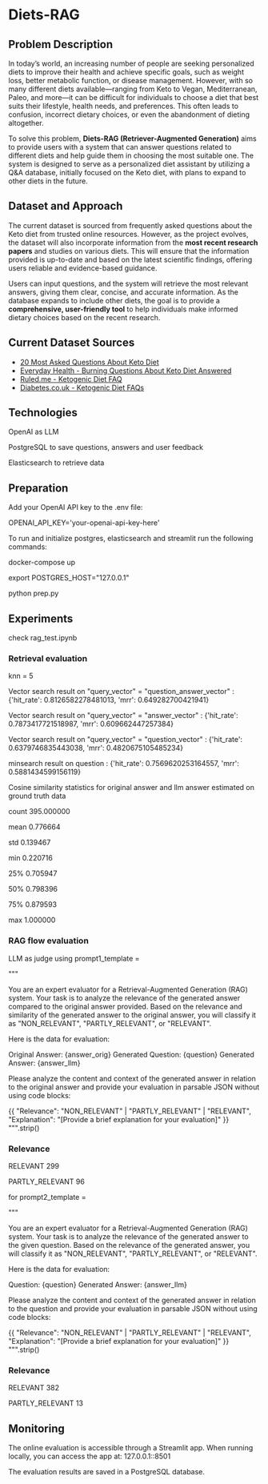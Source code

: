 # Diets-RAG

## Problem Description

In today’s world, an increasing number of people are seeking personalized diets to improve their health and achieve specific goals, such as weight loss, better metabolic function, or disease management. However, with so many different diets available—ranging from Keto to Vegan, Mediterranean, Paleo, and more—it can be difficult for individuals to choose a diet that best suits their lifestyle, health needs, and preferences. This often leads to confusion, incorrect dietary choices, or even the abandonment of dieting altogether.

To solve this problem, **Diets-RAG (Retriever-Augmented Generation)** aims to provide users with a system that can answer questions related to different diets and help guide them in choosing the most suitable one. The system is designed to serve as a personalized diet assistant by utilizing a Q&A database, initially focused on the Keto diet, with plans to expand to other diets in the future.

## Dataset and Approach

The current dataset is sourced from frequently asked questions about the Keto diet from trusted online resources. However, as the project evolves, the dataset will also incorporate information from the **most recent research papers** and studies on various diets. This will ensure that the information provided is up-to-date and based on the latest scientific findings, offering users reliable and evidence-based guidance.

Users can input questions, and the system will retrieve the most relevant answers, giving them clear, concise, and accurate information. As the database expands to include other diets, the goal is to provide a **comprehensive, user-friendly tool** to help individuals make informed dietary choices based on the recent research.

## Current Dataset Sources

- [20 Most Asked Questions About Keto Diet](https://www.linkedin.com/pulse/20-most-asked-questions-keto-diet-certified-operation-s-management-/)
- [Everyday Health - Burning Questions About Keto Diet Answered](https://www.everydayhealth.com/ketogenic-diet/diet/burning-questions-about-keto-diet-answered/)
- [Ruled.me - Ketogenic Diet FAQ](https://www.ruled.me/ketogenic-diet-faq/#standard_keto)
- [Diabetes.co.uk - Ketogenic Diet FAQs](https://www.diabetes.co.uk/keto/ketogenic-diet-faqs.html)


## Technologies

OpenAI as LLM

PostgreSQL to save questions, answers and user feedback

Elasticsearch to retrieve data

## Preparation

Add your OpenAI API key to the .env file:

OPENAI_API_KEY='your-openai-api-key-here'

To run and initialize postgres, elasticsearch and streamlit run the following commands:

docker-compose up

export POSTGRES_HOST="127.0.0.1"

python prep.py

## Experiments

check rag_test.ipynb


### Retrieval evaluation

knn = 5

Vector search result on "query_vector" = "question_answer_vector" : {'hit_rate': 0.8126582278481013, 'mrr': 0.649282700421941}

Vector search result on "query_vector" = "answer_vector" : {'hit_rate': 0.7873417721518987, 'mrr': 0.609662447257384}

Vector search result on "query_vector" = "question_vector" : {'hit_rate': 0.6379746835443038, 'mrr': 0.4820675105485234}

minsearch result on question : {'hit_rate': 0.7569620253164557, 'mrr': 0.5881434599156119}

Cosine similarity statistics for original answer and llm answer estimated on ground truth data

count    395.000000

mean       0.776664

std        0.139467

min        0.220716

25%        0.705947

50%        0.798396

75%        0.879593

max        1.000000

### RAG flow evaluation

LLM as judge using prompt1_template =

"""

You are an expert evaluator for a Retrieval-Augmented Generation (RAG) system.
Your task is to analyze the relevance of the generated answer compared to the original answer provided.
Based on the relevance and similarity of the generated answer to the original answer, you will classify
it as "NON_RELEVANT", "PARTLY_RELEVANT", or "RELEVANT".

Here is the data for evaluation:

Original Answer: {answer_orig}
Generated Question: {question}
Generated Answer: {answer_llm}

Please analyze the content and context of the generated answer in relation to the original
answer and provide your evaluation in parsable JSON without using code blocks:

{{
  "Relevance": "NON_RELEVANT" | "PARTLY_RELEVANT" | "RELEVANT",
  "Explanation": "[Provide a brief explanation for your evaluation]"
}}
""".strip()

### Relevance

RELEVANT           299

PARTLY_RELEVANT     96



for prompt2_template =

"""

You are an expert evaluator for a Retrieval-Augmented Generation (RAG) system.
Your task is to analyze the relevance of the generated answer to the given question.
Based on the relevance of the generated answer, you will classify it
as "NON_RELEVANT", "PARTLY_RELEVANT", or "RELEVANT".

Here is the data for evaluation:

Question: {question}
Generated Answer: {answer_llm}

Please analyze the content and context of the generated answer in relation to the question
and provide your evaluation in parsable JSON without using code blocks:

{{
  "Relevance": "NON_RELEVANT" | "PARTLY_RELEVANT" | "RELEVANT",
  "Explanation": "[Provide a brief explanation for your evaluation]"
}}
""".strip()

### Relevance

RELEVANT           382

PARTLY_RELEVANT     13


## Monitoring

The online evaluation is accessible through a Streamlit app. When running locally, you can access the app at: 127.0.0.1::8501

The evaluation results are saved in a PostgreSQL database.


